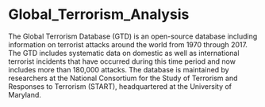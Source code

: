 # Global_Terrorism_Analysis
The Global Terrorism Database (GTD) is an open-source database including information on terrorist attacks around the world from 1970 through 2017.  The GTD includes systematic data on domestic as well as international terrorist incidents that have occurred during this time period and now includes more than 180,000 attacks.  The database is maintained by researchers at the National Consortium for the Study of Terrorism and Responses to Terrorism (START), headquartered at the University of Maryland.
